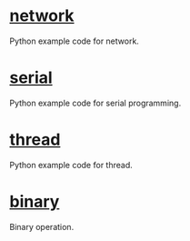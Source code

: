 # [network](Python/network)
Python example code for network.

# [serial](Python/serial)
Python example code for serial programming.

# [thread](Python/thread)
Python example code for thread.

# [binary](binary.md)
Binary operation.
